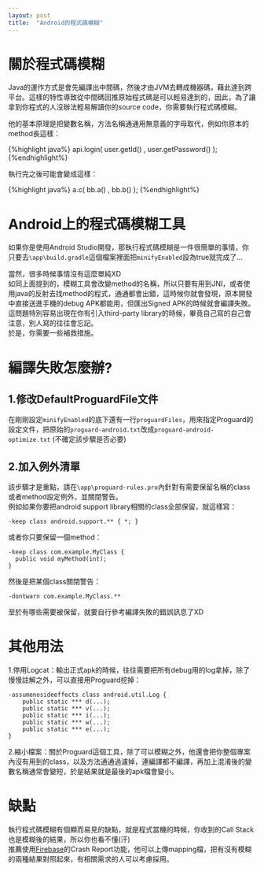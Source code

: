 ```yaml
---
layout: post
title:  "Android的程式碼模糊"
---
```


# 關於程式碼模糊 #
Java的運作方式是會先編譯出中間碼，然後才由JVM去轉成機器碼，藉此達到跨平台。這樣的特性導致從中間碼回推原始程式碼是可以輕易達到的，因此，為了讓拿到你程式的人沒辦法輕易解讀你的source code，你需要執行程式碼模糊。
<!-- more -->
他的基本原理是把變數名稱，方法名稱通通用無意義的字母取代，例如你原本的method長這樣：

{%highlight java%}
api.login( user.getId() , user.getPassword() );
{%endhighlight%}

執行完之後可能會變成這樣：  

{%highlight java%}
a.c( bb.a() , bb.b() );
{%endhighlight%}

# Android上的程式碼模糊工具 #
如果你是使用Android Studio開發，那執行程式碼模糊是一件很簡單的事情，你只要去`\app\build.gradle`這個檔案裡面把`minifyEnabled`設為true就完成了...  

當然，很多時候事情沒有這麼單純XD  
如同上面提到的，模糊工具會改變method的名稱，所以只要有用到JNI，或者使用java的反射去找method的程式，通通都會出錯，這時候你就會發現，原本開發中直接送進手機的debug APK都能用，但匯出Signed APK的時候就會編譯失敗。 
這問題特別容易出現在你有引入third-party library的時候，畢竟自己寫的自己會注意，別人寫的往往會忘記。  
於是，你需要一些補救措施。

# 編譯失敗怎麼辦? #

## 1.修改DefaultProguardFile文件  
在剛剛設定`minifyEnabled`的底下還有一行`proguardFiles`，用來指定Proguard的設定文件，把原始的`proguard-android.txt`改成`proguard-android-optimize.txt` (不確定該步驟是否必要)

## 2.加入例外清單
該步驟才是重點，請在`\app\proguard-rules.pro`內針對有需要保留名稱的class 或者method設定例外，並關閉警告。  
例如如果你要把android support library相關的class全部保留，就這樣寫：

	-keep class android.support.** { *; }

或者你只要保留一個method：

	-keep class com.example.MyClass {
	  public void myMethod(int);
	}

然後是把某個class關閉警告：

	-dontwarn com.example.MyClass.**

至於有哪些需要被保留，就要自行參考編譯失敗的錯誤訊息了XD

# 其他用法 #

1.停用Logcat：輸出正式apk的時候，往往需要把所有debug用的log拿掉，除了慢慢註解之外，可以直接用Proguard挖掉：

	-assumenosideeffects class android.util.Log {
	    public static *** d(...);
	    public static *** v(...);
	    public static *** i(...);
	    public static *** w(...);
	    public static *** e(...);
	}

2.縮小檔案：關於Proguard這個工具，除了可以模糊之外，他還會把你整個專案內沒有用到的class，以及方法通通過濾掉，連編譯都不編譯，再加上混淆後的變數名稱通常會變短，於是結果就是最後的apk檔會變小。

# 缺點 #
執行程式碼模糊有個顯而易見的缺點，就是程式當機的時候，你收到的Call Stack也是模糊後的結果，所以你也看不懂(汗)  
推薦使用[Firebase](https://firebase.google.com/)的Crash Report功能，他可以上傳mapping檔，把有沒有模糊的兩種結果對照起來，有相關需求的人可以考慮採用。